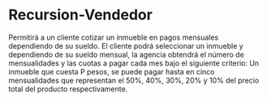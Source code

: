 # Recursion-Vendedor
Permitirá a un cliente cotizar un inmueble en pagos mensuales dependiendo de su sueldo.  El cliente podrá seleccionar un inmueble y dependiendo de su sueldo mensual, la agencia obtendrá el número de mensualidades y las cuotas a pagar cada mes bajo el siguiente criterio:  Un inmueble que cuesta P pesos, se puede pagar hasta en cinco mensualidades que representan el 50%, 40%, 30%, 20% y 10% del precio total del producto respectivamente.
